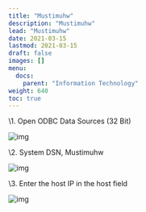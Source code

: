 ```yaml
---
title: "Mustimuhw"
description: "Mustimuhw"
lead: "Mustimuhw"
date: 2021-03-15
lastmod: 2021-03-15
draft: false
images: []
menu:
  docs:
    parent: "Information Technology"
weight: 640
toc: true
---
```

\1.   Open ODBC Data Sources (32 Bit)

![img](file:///C:/Users/DAN~1.PAS/AppData/Local/Temp/msohtmlclip1/01/clip_image001.png)

\2.   System DSN, Mustimuhw

![img](file:///C:/Users/DAN~1.PAS/AppData/Local/Temp/msohtmlclip1/01/clip_image002.png)

\3.   Enter the host IP in the host field

![img](file:///C:/Users/DAN~1.PAS/AppData/Local/Temp/msohtmlclip1/01/clip_image003.png)
